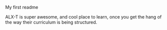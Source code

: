 My first readme

ALX-T is super awesome, and cool place to learn, once you get the hang of the way their curriculum is being structured.
